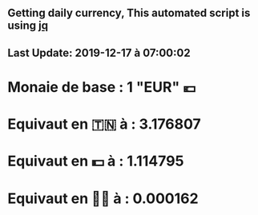 ## Getting daily currency, This automated script is using [jq](https://stedolan.github.io/jq/)
## Last Update:  2019-12-17 à 07:00:02
 # Monaie de base : 1 "EUR" 💶 
 # Equivaut en 🇹🇳 à :  3.176807 
 # Equivaut en 💵 à : 1.114795
 # Equivaut en 🐱‍💻 à :  0.000162
